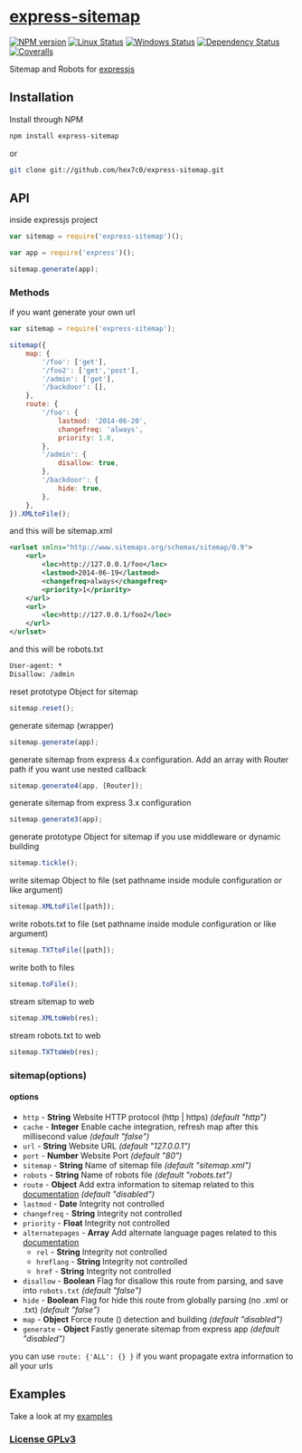# [express-sitemap](http://supergiovane.tk/#/express-sitemap)

[![NPM version](https://img.shields.io/npm/v/express-sitemap.svg)](https://www.npmjs.com/package/express-sitemap)
[![Linux Status](https://img.shields.io/travis/hex7c0/express-sitemap.svg?label=linux)](https://travis-ci.org/hex7c0/express-sitemap)
[![Windows Status](https://img.shields.io/appveyor/ci/hex7c0/express-sitemap.svg?label=windows)](https://ci.appveyor.com/project/hex7c0/express-sitemap)
[![Dependency Status](https://img.shields.io/david/hex7c0/express-sitemap.svg)](https://david-dm.org/hex7c0/express-sitemap)
[![Coveralls](https://img.shields.io/coveralls/hex7c0/express-sitemap.svg)](https://coveralls.io/r/hex7c0/express-sitemap)

Sitemap and Robots for [expressjs](http://expressjs.com/)

## Installation

Install through NPM

```bash
npm install express-sitemap
```
or
```bash
git clone git://github.com/hex7c0/express-sitemap.git
```

## API

inside expressjs project
```js
var sitemap = require('express-sitemap')();

var app = require('express')();

sitemap.generate(app);
```

### Methods

if you want generate your own url
```js
var sitemap = require('express-sitemap');

sitemap({
    map: {
        '/foo': ['get'],
        '/foo2': ['get','post'],
        '/admin': ['get'],
        '/backdoor': [],
    },
    route: {
        '/foo': {
            lastmod: '2014-06-20',
            changefreq: 'always',
            priority: 1.0,
        },
        '/admin': {
            disallow: true,
        },
        '/backdoor': {
            hide: true,
        },
    },
}).XMLtoFile();
```

and this will be sitemap.xml
```xml
<urlset xmlns="http://www.sitemaps.org/schemas/sitemap/0.9">
    <url>
        <loc>http://127.0.0.1/foo</loc>
        <lastmod>2014-06-19</lastmod>
        <changefreq>always</changefreq>
        <priority>1</priority>
    </url>
    <url>
        <loc>http://127.0.0.1/foo2</loc>
    </url>
</urlset>
```

and this will be robots.txt
```txt
User-agent: *
Disallow: /admin
```

reset prototype Object for sitemap
```js
sitemap.reset();
```

generate sitemap (wrapper)
```js
sitemap.generate(app);
```

generate sitemap from express 4.x configuration. Add an array with Router path if you want use nested callback
```js
sitemap.generate4(app, [Router]);
```

generate sitemap from express 3.x configuration
```js
sitemap.generate3(app);
```

generate prototype Object for sitemap if you use middleware or dynamic building
```js
sitemap.tickle();
```

write sitemap Object to file (set pathname inside module configuration or like argument)
```js
sitemap.XMLtoFile([path]);
```

write robots.txt to file (set pathname inside module configuration or like argument)
```js
sitemap.TXTtoFile([path]);
```

write both to files
```js
sitemap.toFile();
```

stream sitemap to web
```js
sitemap.XMLtoWeb(res);
```

stream robots.txt to web
```js
sitemap.TXTtoWeb(res);
```

### sitemap(options)

#### options

 - `http` - **String** Website HTTP protocol (http | https) *(default "http")*
 - `cache` - **Integer** Enable cache integration, refresh map after this millisecond value *(default "false")*
 - `url` - **String** Website URL *(default "127.0.0.1")*
 - `port` - **Number** Website Port *(default "80")*
 - `sitemap` - **String** Name of sitemap file *(default "sitemap.xml")*
 - `robots` - **String** Name of robots file *(default "robots.txt")*
 - `route` - **Object** Add extra information to sitemap related to this [documentation](http://www.sitemaps.org/protocol.html#xmlTagDefinitions) *(default "disabled")*
  - `lastmod` - **Date** Integrity not controlled
  - `changefreq` - **String** Integrity not controlled
  - `priority` - **Float** Integrity not controlled
  - `alternatepages` - **Array** Add alternate language pages related to this [documentation](https://support.google.com/webmasters/answer/2620865)
    - `rel` - **String** Integrity not controlled
    - `hreflang` - **String** Integrity not controlled
    - `href` - **String** Integrity not controlled
  - `disallow` - **Boolean** Flag for disallow this route from parsing, and save into `robots.txt` *(default "false")*
  - `hide` - **Boolean** Flag for hide this route from globally parsing (no .xml or .txt) *(default "false")*
 - `map` - **Object** Force route (<loc>) detection and building *(default "disabled")*
 - `generate` - **Object** Fastly generate sitemap from express app *(default "disabled")*

you can use `route: {'ALL': {} }` if you want propagate extra information to all your urls

## Examples

Take a look at my [examples](examples)

### [License GPLv3](LICENSE)
